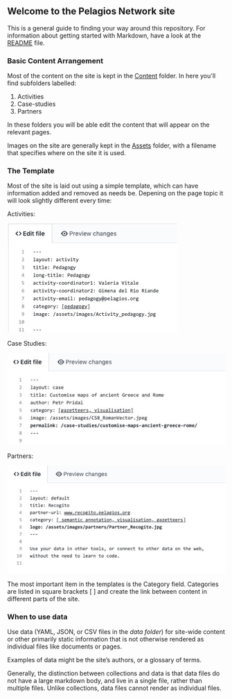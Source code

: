 ## Welcome to the Pelagios Network site

This is a general guide to finding your way around this repository. 
For information about getting started with Markdown, have a look at the [README](README.md) file. 

### Basic Content Arrangement
Most of the content on the site is kept in the [Content](pelagios.github.io/content/) folder. In here you'll find subfolders labelled:
1. Activities
2. Case-studies
3. Partners

In these folders you will be able edit the content that will appear on the relevant pages.

Images on the site are generally kept in the [Assets](pelagios.github.io/assets/) folder, with a filename that specifies where on the site it is used. 

### The Template
Most of the site is laid out using a simple template, which can have information added and removed as needs be. Depening on the page topic it will look slightly different every time: 

Activities:

![Activities](/documentation/Activity_Template.jpg)

Case Studies:

![Case Studies](/documentation/CaseStudy_Template.jpg)

Partners:

![Partners](/documentation/Partner_Template.jpg)

The most important item in the templates is the Category field. Categories are listed in square brackets  [ ] and create the link 
between content in different parts of the site. 


### When to use data
Use data (YAML, JSON, or CSV files in the _data folder_) for site-wide content or other primarily static information that is not otherwise rendered as individual files like documents or pages.

Examples of data might be the site’s authors, or a glossary of terms.

Generally, the distinction between collections and data is that data files do not have a large markdown body, and live in a single file, rather than multiple files. Unlike collections, data files cannot render as individual files.
